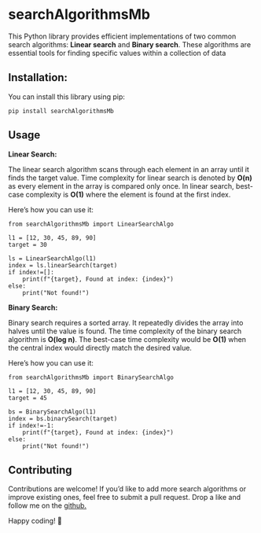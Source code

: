 
# searchAlgorithmsMb
This Python library provides efficient implementations of two common search algorithms: **Linear search** and **Binary search**. These algorithms are essential tools for finding specific values within a collection of data

## Installation:
You can install this library using pip:

```
pip install searchAlgorithmsMb
```


## Usage
**Linear Search:**

The linear search algorithm scans through each element in an array until it finds the target value. Time complexity for linear search is denoted by **O(n)** as every element in the array is compared only once. In linear search, best-case complexity is **O(1)** where the element is found at the first index.

Here’s how you can use it:

```
from searchAlgorithmsMb import LinearSearchAlgo

l1 = [12, 30, 45, 89, 90]
target = 30

ls = LinearSearchAlgo(l1)
index = ls.linearSearch(target)
if index!=[]:
    print(f"{target}, Found at index: {index}")
else:
    print("Not found!")

```

**Binary Search:**

Binary search requires a sorted array. It repeatedly divides the array into halves until the value is found. The time complexity of the binary search algorithm is **O(log n)**. The best-case time complexity would be **O(1)** when the central index would directly match the desired value.

Here’s how you can use it:

```
from searchAlgorithmsMb import BinarySearchAlgo

l1 = [12, 30, 45, 89, 90]
target = 45

bs = BinarySearchAlgo(l1)
index = bs.binarySearch(target)
if index!=-1:
    print(f"{target}, Found at index: {index}")
else:
    print("Not found!")
```
## Contributing
Contributions are welcome! If you’d like to add more search algorithms or improve existing ones, feel free to submit a pull request. Drop a like and follow me on the [github.](https://github.com/mrinmoyxb)

Happy coding! 🚀
